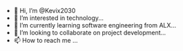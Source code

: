 - 👋 Hi, I’m @Kevix2030
- 👀 I’m interested in technology...
- 🌱 I’m currently learning software engineering from ALX...
- 💞️ I’m looking to collaborate on project development...
- 📫 How to reach me ...

<!---
Kevix2030/Kevix2030 is a ✨ special ✨ repository because its `README.md` (this file) appears on your GitHub profile.
You can click the Preview link to take a look at your changes.
--->
